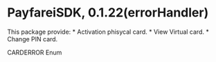 # PayfareiSDK, 0.1.22(errorHandler)
 This package provide:
    * Activation phisycal card.
    * View Virtual card.
    * Change PIN card.
    
   CARDERROR Enum
